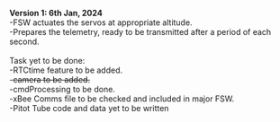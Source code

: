 <b>Version 1: 6th Jan, 2024 </b><br>
-FSW actuates the servos at appropriate altitude. <br>
-Prepares the telemetry, ready to be transmitted after a period of each second. <br>
<br>
Task yet to be done: <br>
-RTCtime feature to be added. <br>
-<s>camera to be added. </s> <br>
-cmdProcessing to be done. <br>
-xBee Comms file to be checked and included in major FSW. <br>
-Pitot Tube code and data yet to be written <br>
